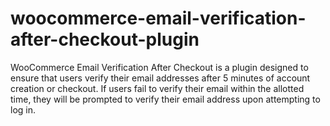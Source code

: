 # woocommerce-email-verification-after-checkout-plugin
WooCommerce Email Verification After Checkout is a plugin designed to ensure that users verify their email addresses after 5 minutes of account creation or checkout. If users fail to verify their email within the allotted time, they will be prompted to verify their email address upon attempting to log in.  
